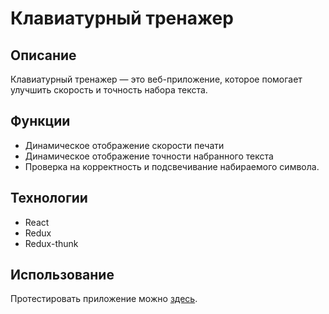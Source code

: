 # Клавиатурный тренажер


## Описание
Клавиатурный тренажер — это веб-приложение, которое помогает улучшить скорость и точность набора текста.


## Функции
- Динамическое отображение скорости печати
- Динамическое отображение точности набранного текста
- Проверка на корректность и подсвечивание набираемого символа.

## Технологии
- React
- Redux
- Redux-thunk

## Использование
Протестировать приложение можно [здесь](https://neekit95.github.io/keyboard-simulator/).
